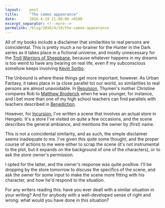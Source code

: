 ```yaml
---
layout:    post
title:     "The cameo appearance"
date:      2016-4-19 21:00:00 +0100
excerpt_separator: <!--more-->
permalink: /blog/2016/4/19/the-cameo-appearance
---
```


All of my books include a disclaimer that similarities to real persons are coincidental. This is pretty much a no-brainer for the Hunter in the Dark series as it takes place in a fictional universe, and mostly unnecessary for the [Troll Warriors of Sheepbane](/books/the-troll-warriors-of-sheepbane.html), because whatever happens in my dreams is too weird to have any bearing on real life, even if my subconscious somehow keeps involving [Kevin Sorbo](http://www.imdb.com/name/nm0001757/).

<!--more-->
The Unbound is where these things get more important, however. As Urban Fantasy, it takes place in (a close parallel to) our world, so similarities to real persons are almost unavoidable. In [Repulsion](/books/repulsion.html), Thymen's mother Christine compares Rob to [Matthew Broderick](http://www.imdb.com/name/nm0000111/) when he was younger, for instance, and I bet more than one of my high school teachers can find parallels with teachers described in [Benediction](/books/benediction.html).

However, for [Incursion](/2016/3/24/incursion-and-the-road-ahead.html), I've written a scene that involves an actual store in Hengelo. It's a store I've visited on quite a few occasions, and the scene describes the general ambiance, and mentions the owner by (first) name.

This is not a coincidental similarity, and as such, the simple disclaimer seems inadequate to me. I've given this quite some thought, and the proper course of actions to me were either to scrap the scene (it's not instrumental to the plot, but it expands on the background of one of the characters), or to ask the store owner's permission.

I opted for the latter, and the owner's response was quite positive. I'll be dropping by the store tomorrow to discuss the specifics of the scene, and ask the owner for some input to make the scene more fitting with his character, and how he'd respond to the situation.

For any writers reading this: have you ever dealt with a similar situation in your writing? And for anybody with a well-developed sense of right and wrong: what would you have done in this situation?